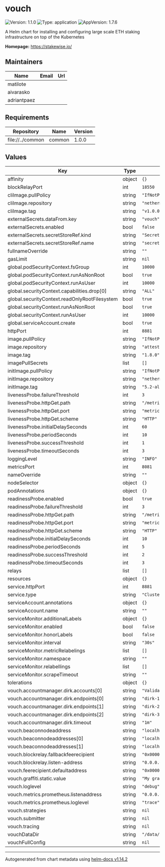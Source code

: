
# vouch

![Version: 1.1.0](https://img.shields.io/badge/Version-1.1.0-informational?style=flat-square) ![Type: application](https://img.shields.io/badge/Type-application-informational?style=flat-square) ![AppVersion: 1.7.6](https://img.shields.io/badge/AppVersion-1.7.6-informational?style=flat-square)

A Helm chart for installing and configuring large scale ETH staking infrastructure on top of the Kubernetes

**Homepage:** <https://stakewise.io/>

## Maintainers

| Name | Email | Url |
| ---- | ------ | --- |
| matilote |  |  |
| aivarasko |  |  |
| adriantpaez |  |  |

## Requirements

| Repository | Name | Version |
|------------|------|---------|
| file://../common | common | 1.0.0 |

## Values

| Key | Type | Default | Description |
|-----|------|---------|-------------|
| affinity | object | `{}` |  |
| blockRelayPort | int | `18550` |  |
| cliImage.pullPolicy | string | `"IfNotPresent"` |  |
| cliImage.repository | string | `"nethermindeth/keystores-cli"` |  |
| cliImage.tag | string | `"v1.0.0"` |  |
| externalSecrets.dataFrom.key | string | `"vouch"` |  |
| externalSecrets.enabled | bool | `false` |  |
| externalSecrets.secretStoreRef.kind | string | `"SecretStore"` |  |
| externalSecrets.secretStoreRef.name | string | `"secretStoreRef"` |  |
| fullnameOverride | string | `""` |  |
| gasLimit | string | `nil` |  |
| global.podSecurityContext.fsGroup | int | `10000` |  |
| global.podSecurityContext.runAsNonRoot | bool | `true` |  |
| global.podSecurityContext.runAsUser | int | `10000` |  |
| global.securityContext.capabilities.drop[0] | string | `"ALL"` |  |
| global.securityContext.readOnlyRootFilesystem | bool | `true` |  |
| global.securityContext.runAsNonRoot | bool | `true` |  |
| global.securityContext.runAsUser | int | `10000` |  |
| global.serviceAccount.create | bool | `true` |  |
| httpPort | int | `8881` |  |
| image.pullPolicy | string | `"IfNotPresent"` |  |
| image.repository | string | `"attestant/vouch"` |  |
| image.tag | string | `"1.8.0"` |  |
| imagePullSecrets | list | `[]` |  |
| initImage.pullPolicy | string | `"IfNotPresent"` |  |
| initImage.repository | string | `"nethermindeth/bash"` |  |
| initImage.tag | string | `"5.2-alpine3.19"` |  |
| livenessProbe.failureThreshold | int | `3` |  |
| livenessProbe.httpGet.path | string | `"/metrics"` |  |
| livenessProbe.httpGet.port | string | `"metrics"` |  |
| livenessProbe.httpGet.scheme | string | `"HTTP"` |  |
| livenessProbe.initialDelaySeconds | int | `60` |  |
| livenessProbe.periodSeconds | int | `10` |  |
| livenessProbe.successThreshold | int | `1` |  |
| livenessProbe.timeoutSeconds | int | `3` |  |
| loggingLevel | string | `"INFO"` |  |
| metricsPort | int | `8081` |  |
| nameOverride | string | `""` |  |
| nodeSelector | object | `{}` |  |
| podAnnotations | object | `{}` |  |
| readinessProbe.enabled | bool | `true` |  |
| readinessProbe.failureThreshold | int | `3` |  |
| readinessProbe.httpGet.path | string | `"/metrics"` |  |
| readinessProbe.httpGet.port | string | `"metrics"` |  |
| readinessProbe.httpGet.scheme | string | `"HTTP"` |  |
| readinessProbe.initialDelaySeconds | int | `10` |  |
| readinessProbe.periodSeconds | int | `5` |  |
| readinessProbe.successThreshold | int | `2` |  |
| readinessProbe.timeoutSeconds | int | `3` |  |
| relays | list | `[]` |  |
| resources | object | `{}` |  |
| service.httpPort | int | `8881` |  |
| service.type | string | `"ClusterIP"` |  |
| serviceAccount.annotations | object | `{}` |  |
| serviceAccount.name | string | `""` |  |
| serviceMonitor.additionalLabels | object | `{}` |  |
| serviceMonitor.enabled | bool | `false` |  |
| serviceMonitor.honorLabels | bool | `false` |  |
| serviceMonitor.interval | string | `"30s"` |  |
| serviceMonitor.metricRelabelings | list | `[]` |  |
| serviceMonitor.namespace | string | `""` |  |
| serviceMonitor.relabellings | list | `[]` |  |
| serviceMonitor.scrapeTimeout | string | `""` |  |
| tolerations | object | `{}` |  |
| vouch.accountmanager.dirk.accounts[0] | string | `"Validators"` |  |
| vouch.accountmanager.dirk.endpoints[0] | string | `"dirk-1:8881"` |  |
| vouch.accountmanager.dirk.endpoints[1] | string | `"dirk-2:8881"` |  |
| vouch.accountmanager.dirk.endpoints[2] | string | `"dirk-3:8881"` |  |
| vouch.accountmanager.dirk.timeout | string | `"1m"` |  |
| vouch.beaconnodeaddress | string | `"localhost:5052"` |  |
| vouch.beaconnodeaddresses[0] | string | `"localhost:5051"` |  |
| vouch.beaconnodeaddresses[1] | string | `"localhost:5052"` |  |
| vouch.blockrelay.fallbackfeerecipient | string | `"0x0000000000000000000000000000000000000001"` |  |
| vouch.blockrelay.listen-address | string | `"0.0.0.0:18550"` |  |
| vouch.feerecipient.defaultaddress | string | `"0x0000000000000000000000000000000000000001"` |  |
| vouch.graffiti.static.value | string | `"My graffiti"` |  |
| vouch.loglevel | string | `"debug"` |  |
| vouch.metrics.prometheus.listenaddress | string | `"0.0.0.0:8081"` |  |
| vouch.metrics.prometheus.loglevel | string | `"trace"` |  |
| vouch.strategies | string | `nil` |  |
| vouch.submitter | string | `nil` |  |
| vouch.tracing | string | `nil` |  |
| vouchDataDir | string | `"/data/vouch"` |  |
| vouchFullConfig | string | `nil` |  |

----------------------------------------------
Autogenerated from chart metadata using [helm-docs v1.14.2](https://github.com/norwoodj/helm-docs/releases/v1.14.2)
